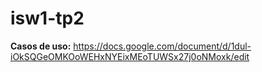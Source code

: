 # isw1-tp2

**Casos de uso:** https://docs.google.com/document/d/1dul-iOkSQGeOMKOoWEHxNYEixMEoTUWSx27j0oNMoxk/edit

